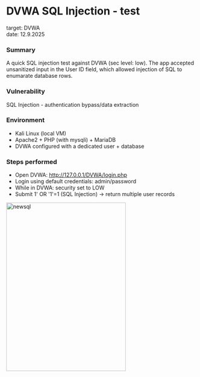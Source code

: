 # DVWA SQL Injection - test
target: DVWA  
date: 12.9.2025

### Summary
A quick SQL injection test against DVWA (sec level: low). The app accepted unsanitized input in the User ID field, which allowed injection of SQL to enumarate database rows.

### Vulnerability
SQL Injection - authentication bypass/data extraction

### Environment
- Kali Linux (local VM)
- Apache2 + PHP (with mysqli) + MariaDB
- DVWA configured with a dedicated user + database

### Steps performed
- Open DVWA: http://127.0.0.1/DVWA/login.php
- Login using default credentials: admin/password
- While in DVWA: security set to LOW
- Submit 1' OR '1'=1 (SQL Injection) -> return multiple user records
<img width="317" height="447" alt="newsql" src="https://github.com/user-attachments/assets/fd97c375-274e-46b6-93f7-1c9df43106f7" />
